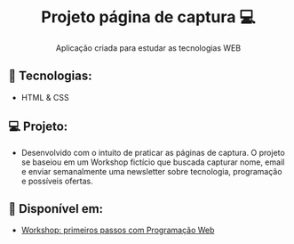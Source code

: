 <h1 align="center">Projeto página de captura 💻</h1>

<p align="center">
  Aplicação criada para estudar as tecnologias WEB
</p>

## 🚀 Tecnologias: 
- HTML & CSS

## 💻 Projeto:
- Desenvolvido com o intuito de praticar as páginas de captura. O projeto se baseiou em um Workshop fictício que buscada capturar nome, email e enviar semanalmente uma newsletter sobre tecnologia, programação e possíveis ofertas.
## 🔗 Disponível em: 
- <a href=""> Workshop: primeiros passos com Programação Web </a>